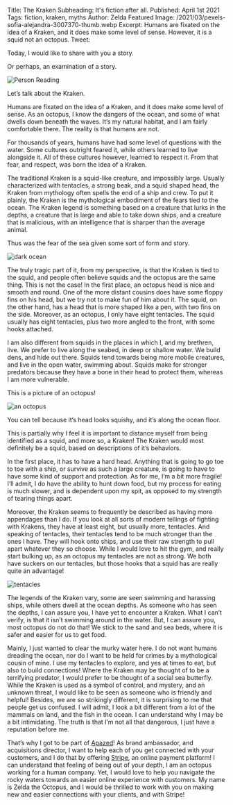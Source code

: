 Title: The Kraken
Subheading: It's fiction after all.
Published: April 1st 2021
Tags: fiction, kraken, myths
Author: Zelda
Featured Image: /2021/03/pexels-sofia-alejandra-3007370-thumb.webp
Excerpt: Humans are fixated on the idea of a Kraken, and it does make some level of sense. However, it is a squid not an octopus.
Tweet: 

Today, I would like to share with you a story.

Or perhaps, an examination of a story.

![Person Reading](/2021/03/pexels-sofia-alejandra-3007370-1200.webp)

Let’s talk about the Kraken.

Humans are fixated on the idea of a Kraken, and it does make some level of sense. As an octopus, I know the dangers of the ocean, and some of what dwells down beneath the waves. It’s my natural habitat, and I am fairly comfortable there. The reality is that humans are not.

For thousands of years, humans have had some level of questions with the water. Some cultures outright feared it, while others learned to live alongside it. All of these cultures however, learned to respect it. From that fear, and respect, was born the idea of a Kraken.

The traditional Kraken is a squid-like creature, and impossibly large. Usually characterized with tentacles, a strong beak, and a squid shaped head, the Kraken from mythology often spells the end of a ship and crew. To put it plainly, the Kraken is the mythological embodiment of the fears tied to the ocean. The Kraken legend is something based on a creature that lurks in the depths, a creature that is large and able to take down ships, and a creature that is malicious, with an intelligence that is sharper than the average animal.

Thus was the fear of the sea given some sort of form and story.

![dark ocean](/2021/03/pexels-josh-sorenson-1154510-1200.webp)

The truly tragic part of it, from my perspective, is that the Kraken is tied to the squid, and people often believe squids and the octopus are the same thing. This is not the case! In the first place, an octopus head is nice and smooth and round. One of the more distant cousins does have some floppy fins on his head, but we try not to make fun of him about it. The squid, on the other hand, has a head that is more shaped like a pen, with two fins on the side. Moreover, as an octopus, I only have eight tentacles. The squid usually has eight tentacles, plus two more angled to the front, with some hooks attached.

I am also different from squids in the places in which I, and my brethren, live. We prefer to live along the seabed, in deep or shallow water. We build dens, and hide out there. Squids tend towards being more mobile creatures, and live in the open water, swimming about. Squids make for stronger predators because they have a bone in their head to protect them, whereas I am more vulnerable.

This is a picture of an octopus!

![an octopus](/2021/03/pexels-pia-3046629-1200.webp)

You can tell because it’s head looks squishy, and it’s along the ocean floor. 

This is partially why I feel it is important to distance myself from being identified as a squid, and more so, a Kraken! The Kraken would most definitely be a squid, based on descriptions of it’s behaviors.

In the first place, it has to have a hard head. Anything that is going to go toe to toe with a ship, or survive as such a large creature, is going to have to have some kind of support and protection. As for me, I’m a bit more fragile! I’ll admit, I do have the ability to hunt down food, but my process for eating is much slower, and is dependent upon my spit, as opposed to my strength of tearing things apart.

Moreover, the Kraken seems to frequently be described as having more appendages than I do. If you look at all sorts of modern tellings of fighting with Krakens, they have at least eight, but usually more, tentacles. And speaking of tentacles, their tentacles tend to be much stronger than the ones I have. They will hook onto ships, and use their raw strength to pull apart whatever they so choose. While I would love to hit the gym, and really start bulking up, as an octopus my tentacles are not as strong. We both have suckers on our tentacles, but those hooks that a squid has are really quite an advantage!

![tentacles](/2021/03/pexels-jay-johnson-6414386-1200.webp)
 

The legends of the Kraken vary, some are seen swimming and harassing ships, while others dwell at the ocean depths. As someone who has seen the depths, I can assure you, I have yet to encounter a Kraken. What I can’t verify, is that it isn’t swimming around in the water. But, I can assure you, most octopus do not do that! We stick to the sand and sea beds, where it is safer and easier for us to get food.

Mainly, I just wanted to clear the murky water here. I do not want humans dreading the ocean, nor do I want to be held for crimes by a mythological cousin of mine. I use my tentacles to explore, and yes at times to eat, but also to build connections! Where the Kraken may be thought of to be a terrifying predator, I would prefer to be thought of a social sea butterfly. While the Kraken is used as a symbol of control, and mystery, and an unknown threat, I would like to be seen as someone who is friendly and helpful! Besides, we are so strikingly different, it is surprising to me that people get us confused. I will admit, I look a bit different from a lot of the mammals on land, and the fish in the ocean. I can understand why I may be a bit intimidating. The truth is that I’m not all that dangerous, I just have a reputation before me.

That’s why I got to be part of [Apazed](https://apazed.com/)! As brand ambassador, and acquisitions director, I want to help each of you get connected with your customers, and I do that by offering [Stripe](https://stripe.com/), an online payment platform! I can understand that feeling of being out of your depth, I am an octopus working for a human company. Yet, I would love to help you navigate the rocky waters towards an easier online experience with customers. My name is Zelda the Octopus, and I would be thrilled to work with you on making new and easier connections with your clients, and with Stripe!
